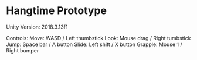 # Hangtime Prototype

Unity Version: 2018.3.13f1

Controls:
Move: WASD / Left thumbstick
Look: Mouse drag / Right tumbstick
Jump: Space bar / A button
Slide: Left shift / X button
Grapple: Mouse 1 / Right bumper
